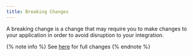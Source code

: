 ```yaml
---
title: Breaking Changes
---
```


A breaking change is a change that may require you to make changes to your application in order to avoid disruption to your integration.

{% note info %}
See [here](https://github.com/Ghost1372/DevWinUI/releases) for full changes
{% endnote %}
